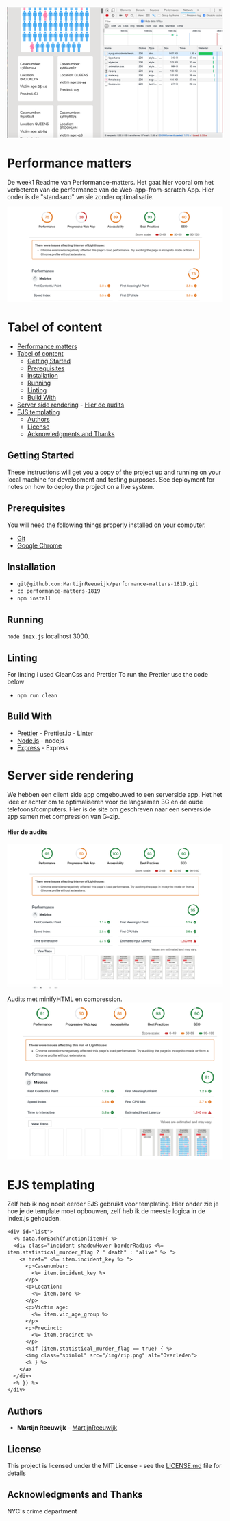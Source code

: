![Demo pic](https://github.com/MartijnReeuwijk/performance-matters-1819/blob/master/readmeAssets/hero.png)

# Performance matters

De week1 Readme van Performance-matters.
Het gaat hier vooral om het verbeteren van de performance van de Web-app-from-scratch App.
Hier onder is de "standaard" versie zonder optimalisatie.

![First test](https://github.com/MartijnReeuwijk/performance-matters-1819/blob/master/readmeAssets/1.png)


# Tabel of content

- [Performance matters](#performance-matters)
- [Tabel of content](#tabel-of-content)
  * [Getting Started](#getting-started)
  * [Prerequisites](#prerequisites)
  * [Installation](#installation)
  * [Running](#running)
  * [Linting](#linting)
  * [Build With](#build-with)
- [Server side rendering](#server-side-rendering)
      - [Hier de audits](#hier-de-audits)
- [EJS templating](#ejs-templating)
  * [Authors](#authors)
  * [License](#license)
  * [Acknowledgments and Thanks](#acknowledgments-and-thanks)

## Getting Started

These instructions will get you a copy of the project up and running on your local machine for development and testing purposes. See deployment for notes on how to deploy the project on a live system.

## Prerequisites

You will need the following things properly installed on your computer.

- [Git](https://git-scm.com/)
- [Google Chrome](https://google.com/chrome/)

## Installation

- `git@github.com:MartijnReeuwijk/performance-matters-1819.git`
- `cd performance-matters-1819`
- `npm install`


## Running

`node inex.js`
localhost 3000.

## Linting

For linting i used CleanCss and Prettier
To run the Prettier use the code below

- `npm run clean`

## Build With

- [Prettier](https://prettier.io/docs/en/options.html) - Prettier.io - Linter
- [Node.js](https://nodejs.org/en/) - nodejs
- [Express](https://expressjs.com/) - Express


# Server side rendering
We hebben een client side app omgebouwed to een serverside app.
Het het idee er achter om te optimaliseren voor de langsamen 3G en de oude telefoons/computers.
Hier is de site om geschreven naar een serverside app samen met compression van G-zip.

#### Hier de audits
![Second test](https://github.com/MartijnReeuwijk/performance-matters-1819/blob/master/readmeAssets/2.png)

Audits met minifyHTML en compression.
![third test](https://github.com/MartijnReeuwijk/performance-matters-1819/blob/master/readmeAssets/3.png)

# EJS templating

Zelf heb ik nog nooit eerder EJS gebruikt voor templating.
Hier onder zie je hoe je de template moet opbouwen, zelf heb ik de meeste logica in de index.js gehouden.

```
<div id="list">
  <% data.forEach(function(item){ %>
  <div class="incident shadowHover borderRadius <%= item.statistical_murder_flag ? " death" : "alive" %> ">
    <a href=" <%= item.incident_key %> ">
      <p>Casenumber:
        <%= item.incident_key %>
      </p>
      <p>Location:
        <%= item.boro %>
      </p>
      <p>Victim age:
        <%= item.vic_age_group %>
      </p>
      <p>Precinct:
        <%= item.precinct %>
      </p>
      <%if (item.statistical_murder_flag == true) { %>
      <img class="spinlol" src="/img/rip.png" alt="Overleden">
      <% } %>
    </a>
  </div>
  <% }) %>
</div>
```

## Authors

- **Martijn Reeuwijk** - [MartijnReeuwijk](https://github.com/MartijnReeuwijk)

## License

This project is licensed under the MIT License - see the [LICENSE.md](LICENSE.md) file for details

## Acknowledgments and Thanks

NYC's crime department
